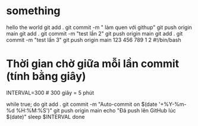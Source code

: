 # something
hello the world
git add .
git commit -m " làm quen với githup"
git push origin main
git add .
git commit -m "test lần 2"
git push origin main
git add .
git commit -m "test lần 3"
git push origin main
123
456
789
1
2
#!/bin/bash

# Thời gian chờ giữa mỗi lần commit (tính bằng giây)
INTERVAL=300  # 300 giây = 5 phút

while true; do
  git add .
  git commit -m "Auto-commit on $(date '+%Y-%m-%d %H:%M:%S')"
  git push origin main
  echo "Đã push lên GitHub lúc $(date)"
  sleep $INTERVAL
done

